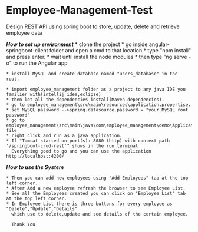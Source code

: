 # Employee-Management-Test
Design REST API using spring boot to store, update, delete and retrieve employee data

***How to set up environment***
	* clone the project
	* go inside angular-springboot-client folder and open a cmd to that location
	* type "npm install" and press enter.
	* wait until install the node modules
	* then type "ng serve -o" to run the Angular app
	
	* install MySQL and create database named "users_database" in the root.
	
	* import employee_management folder as a project to any java IDE you familier with(intellij idea,eclipse)
	* then let all the dependencies install(Maven dependencies).
	* go to employee_management\src\main\resources\application.propertise.
	* set MySQL password -->spring.datasource.password = "your MySQL root password"	
	* go to employee_management\src\main\java\com\employee_management\demo\Application.java file
	* right click and run as a java application.
	* If "Tomcat started on port(s): 8080 (http) with context path '/springboot-crud-rest'" shows in the run terminal
	  Everything good to go and you can use the application http://localhost:4200/
	
***How to use the System***	
	
	* Then you can add new employees using "Add Employees" tab at the top left corner.
	* After Add a new employee refresh the browser to see Employee List.
	* See all the Employees created you can click on "Employee List" tab at the top left corner.
	* In Employee List there is three buttons for every employee as "Delete","Update","Details" 
	  which use to delete,update and see details of the certain employee.
	  
	  Thank You
	
